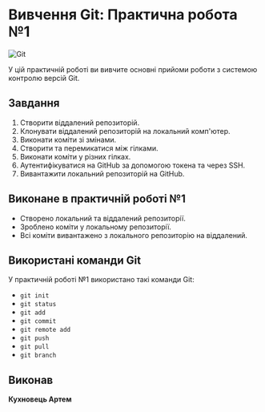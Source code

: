 # Вивчення Git: Практична робота №1

![Git](https://media.ztu.edu.ua/wp-content/uploads/2020/02/Group-6-1-1536x465.png)

У цій практичній роботі ви вивчите основні прийоми роботи з системою контролю версій Git.

## Завдання

1. Створити віддалений репозиторій.
2. Клонувати віддалений репозиторій на локальний комп'ютер.
3. Виконати коміти зі змінами.
4. Створити та перемикатися між гілками.
5. Виконати коміти у різних гілках.
6. Аутентифікуватися на GitHub за допомогою токена та через SSH.
7. Вивантажити локальний репозиторій на GitHub.

## Виконане в практичній роботі №1

- Створено локальний та віддалений репозиторії.
- Зроблено коміти у локальному репозиторії.
- Всі коміти вивантажено з локального репозиторію на віддалений.

## Використані команди Git

У практичній роботі №1 використано такі команди Git:

- `git init`
- `git status`
- `git add`
- `git commit`
- `git remote add`
- `git push`
- `git pull`
- `git branch`

## Виконав

**Кухновець Артем**
